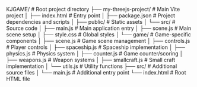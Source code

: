 KJGAME/                   # Root project directory
├── my-threejs-project/    # Main Vite project
│   ├── index.html        # Entry point
│   ├── package.json      # Project dependencies and scripts
│   ├── public/           # Static assets
│   └── src/             # Source code
│       ├── main.js      # Main application entry
│       ├── scene.js     # Main scene setup
│       ├── style.css    # Global styles
│       └── game/        # Game-specific components
│           ├── scene.js      # Game scene management
│           ├── controls.js   # Player controls
│           ├── spaceship.js  # Spaceship implementation
│           ├── physics.js    # Physics system
│           ├── counter.js    # Game counter/scoring
│           ├── weapons.js    # Weapon systems
│           ├── smallcraft.js # Small craft implementation
│           └── utils.js      # Utility functions
├── src/                 # Additional source files
│   └── main.js         # Additional entry point
└── index.html          # Root HTML file